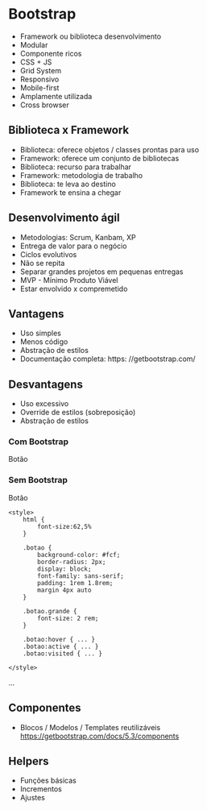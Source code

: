 # Bootstrap

- Framework ou biblioteca desenvolvimento
- Modular 
- Componente ricos
- CSS + JS
- Grid System <!-- Tipo um layout formato de grade -->
- Responsivo <!-- Ele se adapta seja pc, tv, smartphone -->
- Mobile-first <!-- Pensa primeiro no mobile(celular) -->
- Amplamente utilizada
- Cross browser

## Biblioteca x Framework

- Biblioteca: oferece objetos / classes prontas para uso
- Framework: oferece um conjunto de bibliotecas
- Biblioteca: recurso para trabalhar
- Framework: metodologia de trabalho <!-- Ensina a pensar no layout -->
- Biblioteca: te leva ao destino <!-- Já esta pronto -->
- Framework te ensina a chegar

## Desenvolvimento ágil

- Metodologias: Scrum, Kanbam, XP <!-- Faz quebras ou seja faz quebras de ciclos de desenvolvimento -->
- Entrega de valor para o negócio 
- Ciclos evolutivos
- Não se repita
- Separar grandes projetos em pequenas entregas
- MVP - Mínimo Produto Viável
- Estar envolvido x compremetido

## Vantagens

- Uso simples
- Menos código
- Abstração de estilos
- Documentação completa: https: //getbootstrap.com/

## Desvantagens

- Uso excessivo
- Override de estilos (sobreposição)
- Abstração de estilos

### Com Bootstrap

<a class = "btn btn-lg">Botão</a>

### Sem Bootstrap

<a class = "btn btn-lg">Botão</a>

    <style>
        html {
            font-size:62,5%
        }

        .botao {
            background-color: #fcf;
            border-radius: 2px;
            display: block;
            font-family: sans-serif;
            padding: 1rem 1.8rem;
            margin 4px auto
        }

        .botao.grande {
            font-size: 2 rem;
        }

        .botao:hover { ... }
        .botao:active { ... }
        .botao:visited { ... }

    </style>

...

## Componentes

- Blocos / Modelos / Templates reutilizáveis
https://getbootstrap.com/docs/5.3/components

## Helpers

- Funções básicas
- Incrementos
- Ajustes